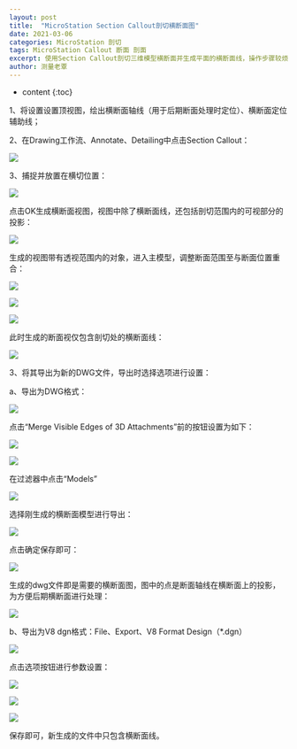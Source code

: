```yaml
---
layout: post
title:  "MicroStation Section Callout剖切横断面图"
date: 2021-03-06
categories: MicroStation 剖切
tags: MicroStation Callout 断面 剖面
excerpt: 使用Section Callout剖切三维模型横断面并生成平面的横断面线，操作步骤较烦琐，简便操作见后续类似文章。
author: 测量老覃
---
```

* content
{:toc}

1、将设置设置顶视图，绘出横断面轴线（用于后期断面处理时定位）、横断面定位辅助线；

2、在Drawing工作流、Annotate、Detailing中点击Section Callout：

![](/img/2021/2022-09-06-08-09-05.png)

3、捕捉并放置在横切位置：

![](/img/2021/2022-09-06-08-09-15.png)

点击OK生成横断面视图，视图中除了横断面线，还包括剖切范围内的可视部分的投影：

![](/img/2021/2022-09-06-08-09-24.png)

生成的视图带有透视范围内的对象，进入主模型，调整断面范围至与断面位置重合：

![](/img/2021/2022-09-06-08-09-47.png)

![](/img/2021/2022-09-06-08-09-57.png)

![](/img/2021/2022-09-06-08-10-04.png)

此时生成的断面视仅包含剖切处的横断面线：

![](/img/2021/2022-09-06-08-10-12.png)

3、将其导出为新的DWG文件，导出时选择选项进行设置：

a、导出为DWG格式：

![](/img/2021/2022-09-06-08-10-22.png)

点击“Merge Visible Edges of 3D Attachments”前的按钮设置为如下：

![](/img/2021/2022-09-06-08-10-30.png)

![](/img/2021/2022-09-06-08-10-38.png)

在过滤器中点击“Models”

![](/img/2021/2022-09-06-08-10-45.png)

选择刚生成的横断面模型进行导出：

![](/img/2021/2022-09-06-08-10-53.png)

点击确定保存即可：

![](/img/2021/2022-09-06-08-11-01.png)

生成的dwg文件即是需要的横断面图，图中的点是断面轴线在横断面上的投影，为方便后期横断面进行处理：

![](/img/2021/2022-09-06-08-11-10.png)

b、导出为V8 dgn格式：File、Export、V8 Format Design（*.dgn）

![](/img/2021/2022-09-06-08-11-19.png)

点击选项按钮进行参数设置：

![](/img/2021/2022-09-06-08-11-26.png)

![](/img/2021/2022-09-06-08-11-33.png)

![](/img/2021/2022-09-06-08-11-39.png)

保存即可，新生成的文件中只包含横断面线。
